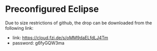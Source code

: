 # Preconfigured Eclipse
Due to size restrictions of github, the drop can be downloaded from the following link:
- link: https://cloud.fzi.de/s/oMM9daELfdLJ4Tm
- password: g6fyGQW3ma